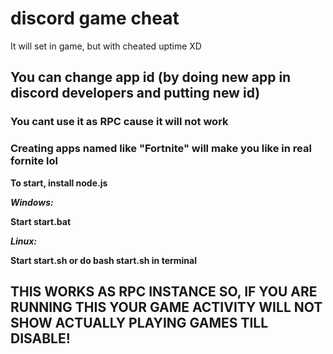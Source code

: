 # discord game cheat
It will set in game, but with cheated uptime XD

## You can change app id (by doing new app in discord developers and putting new id)
### You cant use it as RPC cause it will not work
### Creating apps named like "Fortnite" will make you like in real fornite lol


**To start, install node.js**

***Windows:***

**Start start.bat**

***Linux:***

**Start start.sh or do bash start.sh in terminal**

## THIS WORKS AS RPC INSTANCE SO, IF YOU ARE RUNNING THIS YOUR GAME ACTIVITY WILL NOT SHOW ACTUALLY PLAYING GAMES TILL DISABLE!
